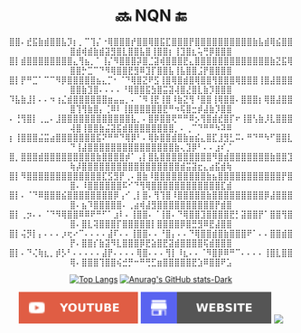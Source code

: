 <h1 align="center">🔜 NQN 🔚</h1>

<div align="center">
  ⣿⣿⠄⣞⣯⣷⣾⣿⣿⣧⡹⡆⡀⠉⢹⡌⠐⢿⣿⣿⣿⡞⣿⣿⢿⣿⣯⣏⣿⣿⣿⡟⣿⣿⣿⣿⣿⣿⣿⣿⣿⣿⣷⣧⣾⢿⣮⣿⣿⣿⣾⢾⣾⣷⣾⣽⣻⣿⣇⣿⣿⣧⣿⢸⣿⣿⡆⢸⣹⣿⣆⢥⢛⡿⣿⣿⣿
  ⣿⡇⣾⣿⣿⣿⣿⣿⣿⣿⣿⣄⢻⣦⡀⠁⢸⡌⠻⣿⣿⣿⡽⣿⣈⣽⢾⣿⣿⣿⣟⣄⣿⣿⣿⣿⣿⣿⣿⣿⣿⣿⣿⣿⣿⣷⣝⣯⢿⣿⣿⡓⣉⠉⠙⠻⢿⣿⣿⣟⣻⠿⣹⡏⣿⣿⣧⢸⣧⣿⣿⣨⡟⣿⣿⣿⣿
  ⣿⡇⡟⠛⣉⠁⠉⠉⠻⡿⣿⣿⣿⣿⣿⣦⣄⡉⠂⠈⠙⢿⣿⣝⠟⣫⢸⣿⢿⣿⣾⣿⢿⣿⣿⢻⣿⣿⣿⢿⣿⣿⣿⢸⣿⣼⣿⣿⣿⣿⣿⣷⣹⣿⠄⠄⠄⠄⠘⢿⣿⣿⣯⣳⣿⣭⣽⢼⣿⣜⣿⣇⣷⡹⣿⣿⣿
  ⠹⣧⣷⣸⡇⠄⠄⠲⢰⣌⣾⣿⣿⣿⣿⣿⣿⣶⣤⣤⡀⠄⠈⠻⢸⣟⢸⣿⠸⣷⣝⢻⠘⣿⣿⢸⢿⣿⣿⠄⣿⣿⣿⡆⢿⣿⣼⣿⣿⣿⢹⢻⣷⣿⡄⢈⠿⠇⢸⣿⣿⣿⣿⣿⣿⣟⠛⠲⢯⣿⣒⡾⣼⣷⡹⣿⣿
  ⠄⢘⢻⣿⡇⢀⣀⠄⣸⣿⣿⣿⣿⣿⣿⣿⣿⣿⣿⣿⣿⣧⡀⠄⣿⡿⣿⣿⢟⠛⠛⠿⡢⢻⣿⣾⣞⣿⡏⠖⢸⣿⢣⣷⡸⣇⣿⣿⣿⢼⣿⢸⣿⣿⣷⣬⣽⣯⣾⣿⣿⣿⣿⣿⣿⣿⣿⡀⠄⢀⠉⠙⠛⠛⠳⠽⠿
  ⡆⢸⣿⣿⣿⣬⣭⣴⣿⣿⣿⣿⣿⣿⣿⣯⠝⠛⠛⠙⢿⡿⠃⠄⢿⡷⣿⣿⣾⣿⣷⣶⣮⣄⣿⣏⣸⣻⣃⠭⠄⠛⠙⠛⠳⠋⣿⣿⣇⠙⢸⣼⣿⣿⣿⣿⣿⣿⣿⣿⣿⣿⣿⣿⣿⣿⣿⣷⢄⣹⡿⠃⠄⠄⣰⠎⡈
  ⣿⡀⣿⣿⣿⣾⣿⣿⣿⣿⣿⣿⣿⣿⣿⣷⣿⣿⣿⣿⡾⠁⢠⡇⣿⣧⣿⣿⣿⣿⣿⣿⣿⣿⣿⠻⣿⣾⣿⣿⣿⣿⣿⣿⣿⣷⣿⣿⣹⢷⡼⣿⣿⣿⣿⣿⣿⣿⣿⣿⣿⣿⣿⣿⣿⣿⣿⣿⣾⣭⣽⣖⣄⣴⣯⣾⢷
  ⣿⡇⠻⣿⣿⣿⣿⣿⣿⣿⣿⣿⣿⣿⣿⣿⣏⣫⣻⡟⢀⠄⣿⣷⠸⣿⣿⣿⣿⣿⣿⣿⣿⣿⣷⣦⣿⣿⣿⣿⣿⣿⣿⣿⣿⣿⣿⡟⣿⣿⠄⠸⣿⣿⣿⣿⣿⣿⠯⠊⠙⢻⢿⣿⣿⣿⣿⣿⣿⣿⣿⣿⣿⣿⣿⣏⣾
  ⣿⡇⠄⠈⠙⠿⣿⣿⣿⣮⣿⣿⣿⣿⣿⣿⣿⣿⡿⢠⠊⢀⡇⣿⠄⢻⢹⣿⠸⣿⣿⣿⣿⣿⣷⣿⣿⣿⣿⣿⣿⣿⣿⣿⡿⣼⣿⣿⣿⣿⠄⣦⠹⣿⣿⣿⣿⣿⠄⢀⣴⢾⣼⣻⣿⣿⣿⣿⣿⣿⣿⣿⣿⣿⡟⣾⣿
  ⣿⡇⢀⡲⠄⠄⠈⠙⠻⢿⣿⣿⠿⠿⠟⠛⠋⠁⣰⠇⠄⢸⣿⣿⠄⠈⢸⣿⠄⠙⢿⣿⣿⣹⣿⣿⣿⣿⣟⡃⣽⣿⣿⡟⠁⣿⣿⢻⣿⣿⠄⣿⣇⢽⣿⣿⣿⡏⣿⣿⣿⣿⣿⡇⣿⣿⣿⣿⡿⣿⣛⣻⠿⣟⣼⣿⣿
  ⣿⡇⢬⡻⡇⡄⠄⠄⠄⡰⢖⠔⠉⠄⠄⠄⠄⣼⠏⠄⠄⢸⣿⣿⠄⠄⠘⣿⡄⠄⠄⠙⢿⣿⣿⣾⣿⣷⣿⣿⣿⠟⠁⠄⠄⣿⣿⣾⣿⡟⠄⣿⣿⡎⣷⣽⠻⣇⣿⣿⣿⡿⣟⣵⣿⣟⣽⣾⣿⣿⣿⣿⢯⣾⣿⣿⣿
  ⣿⡇⠄⠙⢌⢷⣆⡀⡾⡣⠃⠄⠄⠄⠄⠄⣼⡟⠄⠄⠄⠄⢿⣿⠄⠄⠄⢻⡇⠸⣆⠄⠄⠈⠻⣿⡿⠿⠛⠉⠄⠄⠄⠄⢸⣿⣇⣿⣿⢿⠄⣿⣿⣿⢹⣿⣿⢮⣚⡛⠒⠛⢛⣋⣶⣿⣿⣿⣿⣿⣟⣱⠿⣿⣿⠟⣡
</div>

<div align="center">
  
[![Top Langs](https://github-readme-stats.vercel.app/api/top-langs/?username=quocnam612&layout=compact&bg_color=00000000&border_color=00000000&text_color=fff)](https://github.com/anuraghazra/github-readme-stats)
[![Anurag's GitHub stats-Dark](https://github-readme-stats.vercel.app/api?username=quocnam612\&show_icons=true\&theme=dark#gh-dark-mode-only)](https://github.com/anuraghazra/github-readme-stats#responsive-card-theme#gh-dark-mode-only)


</div>

<div align="center">
  <a href="https://www.youtube.com/@QuocNam-fy2xq"><img src="./assets/youtube-badge.svg"/></a>
  <a href="https://quocnam612.github.io"><img src="./assets/website-badge.svg"/></a>
  <a href="https://github.com/antonkomarev/github-profile-views-counter"><img src="https://komarev.com/ghpvc/?username=quocnam612&color=grey&style=for-the-badge"></a>
</div>

